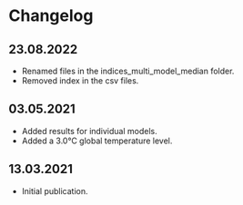 # Changelog

## 23.08.2022

 * Renamed files in the indices_multi_model_median folder.
 * Removed index in the csv files.

## 03.05.2021

 * Added results for individual models.
 * Added a 3.0°C global temperature level.


## 13.03.2021

 * Initial publication.
